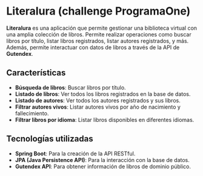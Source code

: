 # Literalura (challenge ProgramaOne)

**Literalura** es una aplicación que permite gestionar una biblioteca virtual con una amplia colección de libros. Permite realizar operaciones como buscar libros por título, listar libros registrados, listar autores registrados, y más. Además, permite interactuar con datos de libros a través de la API de **Gutendex**.

## Características

- **Búsqueda de libros**: Buscar libros por título.
- **Listado de libros**: Ver todos los libros registrados en la base de datos.
- **Listado de autores**: Ver todos los autores registrados y sus libros.
- **Filtrar autores vivos**: Listar autores vivos por año de nacimiento y fallecimiento.
- **Filtrar libros por idioma**: Listar libros disponibles en diferentes idiomas.

## Tecnologías utilizadas

- **Spring Boot**: Para la creación de la API RESTful.
- **JPA (Java Persistence API)**: Para la interacción con la base de datos.
- **Gutendex API**: Para obtener información de libros de dominio público.
